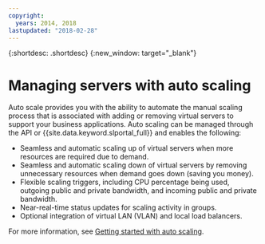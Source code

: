 ```yaml
---
copyright:
  years: 2014, 2018
lastupdated: "2018-02-28"
---
```


{:shortdesc: .shortdesc}
{:new_window: target="_blank"}

# Managing servers with auto scaling

Auto scale provides you with the ability to automate the manual scaling process that is associated with adding or removing virtual servers to support your business applications. Auto scaling can be managed through the API or {{site.data.keyword.slportal_full}} and enables the following:

* Seamless and automatic scaling up of virtual servers when more resources are required due to demand.
* Seamless and automatic scaling down of virtual servers by removing unnecessary resources when demand goes down (saving you money).
* Flexible scaling triggers, including CPU percentage being used, outgoing public and private bandwidth, and incoming public and private bandwidth.
* Near-real-time status updates for scaling activity in groups.
* Optional integration of virtual LAN (VLAN) and local load balancers.

For more information, see [Getting started with auto scaling](/docs/infrastructure/SLautoscale/index.html).
